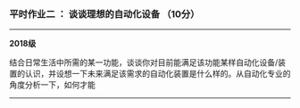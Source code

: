### 平时作业二 ： 谈谈理想的自动化设备 （10分）

---

**2018级**

结合日常生活中所需的某一功能，谈谈你对目前能满足该功能某样自动化设备/装置的认识，并设想一下未来满足该需求的自动化装置是什么样的。从自动化专业的角度分析一下，如何才能

---

